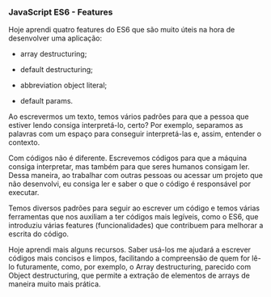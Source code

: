### JavaScript ES6 - Features

Hoje aprendi quatro features do ES6 que são muito úteis na hora de desenvolver uma aplicação:

- array destructuring; 

- default destructuring;

- abbreviation object literal;

- default params.

Ao escrevermos um texto, temos vários padrões para que a pessoa que estiver lendo consiga interpretá-lo, certo? Por exemplo, separamos as palavras com um espaço para conseguir interpretá-las e, assim, entender o contexto.

Com códigos não é diferente. Escrevemos códigos para que a máquina consiga interpretar, mas também para que seres humanos consigam ler. Dessa maneira, ao trabalhar com outras pessoas ou acessar um projeto que não desenvolvi, eu consiga ler e saber o que o código é responsável por executar.

Temos diversos padrões para seguir ao escrever um código e temos várias ferramentas que nos auxiliam a ter códigos mais legíveis, como o ES6, que introduziu várias features (funcionalidades) que contribuem para melhorar a escrita do código.

Hoje aprendi mais alguns recursos. Saber usá-los me ajudará a escrever códigos mais concisos e limpos, facilitando a compreensão de quem for lê-lo futuramente, como, por exemplo, o Array destructuring, parecido com Object destructuring, que permite a extração de elementos de arrays de maneira muito mais prática.





